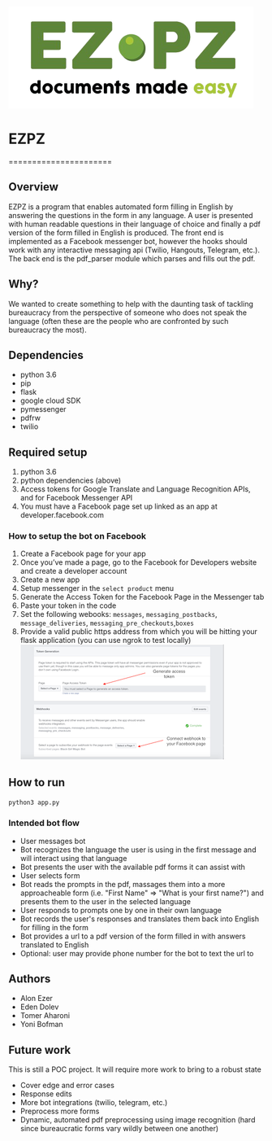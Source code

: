 ![EZPZ](assets/logo.png)

# EZPZ
======================

## Overview
EZPZ is a program that enables automated form filling in English by answering the questions in the form in any language. A user is presented with human readable questions in their language of choice and finally a pdf version of the form filled in English is produced.
The front end is implemented as a Facebook messenger bot, however the hooks should work with any interactive messaging api (Twilio, Hangouts, Telegram, etc.).
The back end is the pdf_parser module which parses and fills out the pdf.

## Why?
We wanted to create something to help with the daunting task of tackling bureaucracy from the perspective of someone who does not speak the language (often these are the people who are confronted by such bureaucracy the most).

## Dependencies
- python 3.6
- pip
- flask 
- google cloud SDK
- pymessenger 
- pdfrw
- twilio 

## Required setup
1. python 3.6
2. python dependencies (above)
3. Access tokens for Google Translate and Language Recognition APIs, and for Facebook Messenger API
4. You must have a Facebook page set up linked as an app at developer.facebook.com

### How to setup the bot on Facebook
1. Create a Facebook page for your app
2. Once you’ve made a page, go to the Facebook for Developers website and create a developer account
3. Create a new app
4. Setup messenger in the `select product` menu 
5. Generate the Access Token for the Facebook Page in the Messenger tab
6. Paste your token in the code
7. Set the following webooks: `messages`, `messaging_postbacks`, `message_deliveries`, `messaging_pre_checkouts`,`boxes`
8. Provide a valid public https address from which you will be hitting your flask application (you can use ngrok to test locally)
![Facebook How To](assets/facebook_howto.png)

## How to run
`python3 app.py`

### Intended bot flow
- User messages bot
- Bot recognizes the language the user is using in the first message and will interact using that language
- Bot presents the user with the available pdf forms it can assist with
- User selects form
- Bot reads the prompts in the pdf, massages them into a more approacheable form (i.e. "First Name" => "What is your first name?") and presents them to the user in the selected language
- User responds to prompts one by one in their own language
- Bot records the user's responses and translates them back into English for filling in the form
- Bot provides a url to a pdf version of the form filled in with answers translated to English
- Optional: user may provide phone number for the bot to text the url to

## Authors
- Alon Ezer
- Eden Dolev
- Tomer Aharoni
- Yoni Bofman

## Future work
This is still a POC project. It will require more work to bring to a robust state
- Cover edge and error cases
- Response edits
- More bot integrations (twilio, telegram, etc.)
- Preprocess more forms
- Dynamic, automated pdf preprocessing using image recognition (hard since bureaucratic forms vary wildly between one another)

